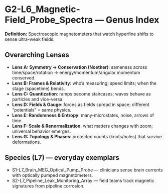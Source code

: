 # G2-L6_Magnetic-Field_Probe_Spectra — Genus Index
**Definition:** Spectroscopic magnetometers that watch hyperfine shifts to sense ultra-weak fields.
## Overarching Lenses

- **Lens A: Symmetry -> Conservation (Noether)**: sameness across time/space/rotation → energy/momentum/angular momentum conserved.
- **Lens B: Frames & Relativity**: who’s measuring; speed limits; when the stage (spacetime) bends.
- **Lens C: Quantization**: ramps become staircases; waves behave as particles and vice-versa.
- **Lens D: Fields & Gauge**: forces as fields spread in space; different “potentials” = same physics.
- **Lens E: Randomness & Entropy**: many-microstates, noise, arrows of time.
- **Lens F: Scale & Renormalization**: what matters changes with zoom; universal behavior emerges.
- **Lens G: Topology & Phases**: protected counts (knots/holes) that survive deformations.

## Species (L7) — everyday exemplars
- S1-L7_Brain_MEG_Optical_Pump_Probe — clinicians sense brain currents with optically pumped magnetometers.
- S2-L7_Pipeline_Leak_Monitoring_Array — field teams track magnetic signatures from pipeline corrosion.
